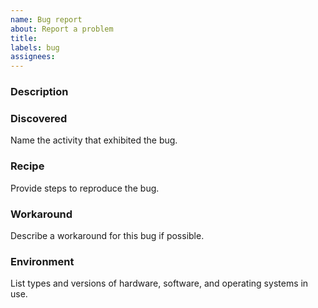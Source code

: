 ```yaml
---
name: Bug report
about: Report a problem
title:
labels: bug
assignees:
---
```


### Description

### Discovered

Name the activity that exhibited the bug.

### Recipe

Provide steps to reproduce the bug.

### Workaround

Describe a workaround for this bug if possible. 

### Environment

List types and versions of hardware, software, and operating systems in use.
